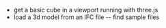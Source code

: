- get a basic cube in a viewport running with three.js
- load a 3d model from an IFC file -- find sample files